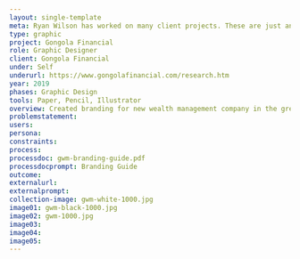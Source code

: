 ```yaml
---
layout: single-template
meta: Ryan Wilson has worked on many client projects. These are just an example of some of the excellent product design work that he could do on your project.
type: graphic
project: Gongola Financial
role: Graphic Designer
client: Gongola Financial
under: Self
underurl: https://www.gongolafinancial.com/research.htm
year: 2019
phases: Graphic Design
tools: Paper, Pencil, Illustrator
overview: Created branding for new wealth management company in the greater Cincinnati area.
problemstatement:
users:
persona:
constraints:
process:
processdoc: gwm-branding-guide.pdf
processdocprompt: Branding Guide
outcome:
externalurl:
externalprompt:
collection-image: gwm-white-1000.jpg
image01: gwm-black-1000.jpg
image02: gwm-1000.jpg
image03:
image04:
image05:
---
```

